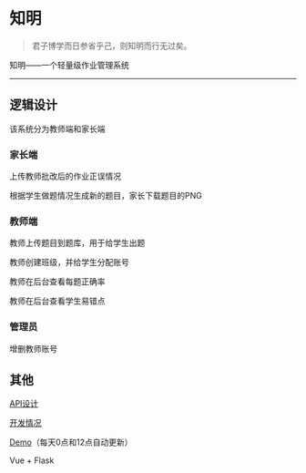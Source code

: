 # 知明

> 君子博学而日参省乎己，则知明而行无过矣。   

知明——一个轻量级作业管理系统

----

## 逻辑设计

该系统分为教师端和家长端

### 家长端

上传教师批改后的作业正误情况

根据学生做题情况生成新的题目，家长下载题目的PNG

### 教师端

教师上传题目到题库，用于给学生出题

教师创建班级，并给学生分配账号

教师在后台查看每题正确率

教师在后台查看学生易错点

### 管理员

增删教师账号

## 其他

[API设计](./doc/API.md)

[开发情况](./doc/TODO.md)

[Demo](https://zhiming.somewang.top/)（每天0点和12点自动更新）

Vue + Flask

